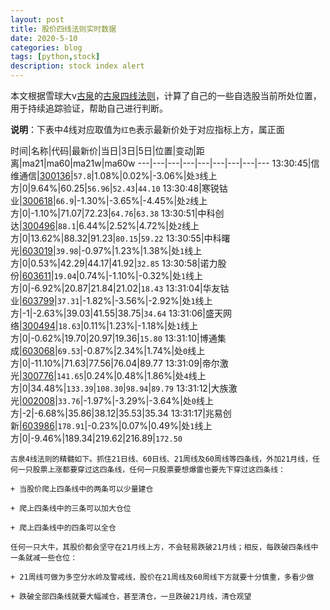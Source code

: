 ```yaml
---
layout: post
title: 股价四线法则实时数据
date: 2020-5-10
categories: blog
tags: [python,stock]
description: stock index alert
---
```



本文根据雪球大v[古泉](https://xueqiu.com/u/7148646888)的[古泉四线法则](https://xueqiu.com/7148646888/130498192)，计算了自己的一些自选股当前所处位置，用于持续追踪验证，帮助自己进行判断。

**说明**：下表中4线对应取值为`红色`表示最新价处于对应指标上方，属正面

时间|名称|代码|最新价|当日|3日|5日|位置|变动|距离|ma21|ma60|ma21w|ma60w
---|---|---|---|---|---|---|---|---
13:30:45|信维通信|[300136](https://xueqiu.com/S/SZ300136)|`57.8`|1.08%|0.02%|-3.06%|处`3`线上方|0|9.64%|60.25|`56.96`|`52.43`|`44.10`
13:30:48|寒锐钴业|[300618](https://xueqiu.com/S/SZ300618)|`66.9`|-1.30%|-3.65%|-4.45%|处`2`线上方|0|-1.10%|71.07|72.23|`64.76`|`63.38`
13:30:51|中科创达|[300496](https://xueqiu.com/S/SZ300496)|`88.1`|6.44%|2.52%|4.72%|处`2`线上方|0|13.62%|88.32|91.23|`80.15`|`59.22`
13:30:55|中科曙光|[603019](https://xueqiu.com/S/SH603019)|`39.98`|-0.97%|1.23%|1.38%|处`1`线上方|0|0.53%|42.29|44.17|41.92|`32.85`
13:30:58|诺力股份|[603611](https://xueqiu.com/S/SH603611)|`19.04`|0.74%|-1.10%|-0.32%|处`1`线上方|0|-6.92%|20.87|21.84|21.02|`18.43`
13:31:04|华友钴业|[603799](https://xueqiu.com/S/SH603799)|`37.31`|-1.82%|-3.56%|-2.92%|处`1`线上方|-1|-2.63%|39.03|41.55|38.75|`34.64`
13:31:06|盛天网络|[300494](https://xueqiu.com/S/SZ300494)|`18.63`|0.11%|1.23%|-1.18%|处`1`线上方|0|-0.62%|19.70|20.97|19.36|`15.80`
13:31:10|博通集成|[603068](https://xueqiu.com/S/SH603068)|`69.53`|-0.87%|2.34%|1.74%|处`0`线上方|0|-11.10%|71.63|77.56|76.04|89.77
13:31:09|帝尔激光|[300776](https://xueqiu.com/S/SZ300776)|`141.65`|0.24%|0.48%|1.86%|处`4`线上方|0|34.48%|`133.39`|`108.30`|`98.94`|`89.79`
13:31:12|大族激光|[002008](https://xueqiu.com/S/SZ002008)|`33.76`|-1.97%|-3.29%|-3.64%|处`0`线上方|-2|-6.68%|35.86|38.12|35.53|35.34
13:31:17|兆易创新|[603986](https://xueqiu.com/S/SH603986)|`178.91`|-0.23%|0.07%|0.49%|处`1`线上方|0|-9.46%|189.34|219.62|216.89|`172.50`

```
古泉4线法则的精髓如下。抓住21日线、60日线、21周线及60周线等四条线，外加21月线，任何一只股票上涨都要穿过这四条线，任何一只股票要想爆雷也要先下穿过这四条线：

+ 当股价爬上四条线中的两条可以少量建仓

+ 爬上四条线中的三条可以加大仓位

+ 爬上四条线中的四条可以全仓

任何一只大牛，其股价都会坚守在21月线上方，不会轻易跌破21月线；相反，每跌破四条线中一条就减一些仓位：

+ 21周线可做为多空分水岭及警戒线，股价在21周线及60周线下方就要十分慎重，多看少做

+ 跌破全部四条线就要大幅减仓，甚至清仓，一旦跌破21月线，清仓观望
```